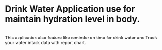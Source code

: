 # Drink Water Application use for maintain hydration level in body. 
<br>
This application also feature like reminder on time for drink water and Track your water intack data with report chart.
